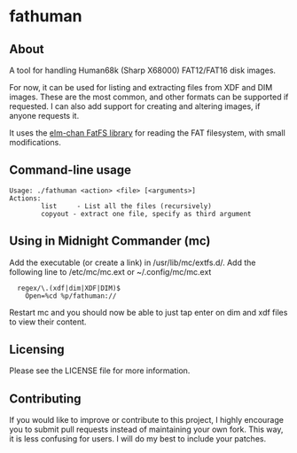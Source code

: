 fathuman
========

About
-----

A tool for handling Human68k (Sharp X68000) FAT12/FAT16 disk images.

For now, it can be used for listing and extracting files from XDF and DIM images. These are the most common, and other formats can be supported if requested. I can also add support for creating and altering images, if anyone requests it.

It uses the [elm-chan FatFS library](http://elm-chan.org/fsw/ff/00index_e.html) for reading the FAT filesystem, with small modifications.

Command-line usage
------------------

```
Usage: ./fathuman <action> <file> [<arguments>]
Actions:
        list     - List all the files (recursively)
        copyout - extract one file, specify as third argument
```

Using in Midnight Commander (mc)
--------------------------------

Add the executable (or create a link) in /usr/lib/mc/extfs.d/.
Add the following line to /etc/mc/mc.ext or ~/.config/mc/mc.ext
```
  regex/\.(xdf|dim|XDF|DIM)$
  	Open=%cd %p/fathuman://
```

Restart mc and you should now be able to just tap enter on dim and xdf files to view their content.


Licensing
---------

Please see the LICENSE file for more information.

Contributing
------------

If you would like to improve or contribute to this project, I highly encourage you to submit pull requests instead of maintaining your own fork. This way, it is less confusing for users. I will do my best to include your patches.
